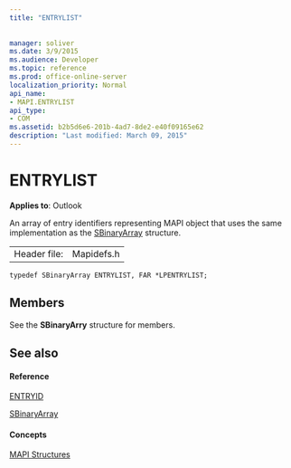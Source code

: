 ```yaml
---
title: "ENTRYLIST"
 
 
manager: soliver
ms.date: 3/9/2015
ms.audience: Developer
ms.topic: reference
ms.prod: office-online-server
localization_priority: Normal
api_name:
- MAPI.ENTRYLIST
api_type:
- COM
ms.assetid: b2b5d6e6-201b-4ad7-8de2-e40f09165e62
description: "Last modified: March 09, 2015"
---
```


# ENTRYLIST

  
  
**Applies to**: Outlook 
  
An array of entry identifiers representing MAPI object that uses the same implementation as the [SBinaryArray](sbinaryarray.md) structure. 
  
|||
|:-----|:-----|
|Header file:  <br/> |Mapidefs.h  <br/> |
   
```
typedef SBinaryArray ENTRYLIST, FAR *LPENTRYLIST;

```

## Members

See the **SBinaryArry** structure for members. 
  
## See also

#### Reference

[ENTRYID](entryid.md)
  
[SBinaryArray](sbinaryarray.md)
#### Concepts

[MAPI Structures](mapi-structures.md)

